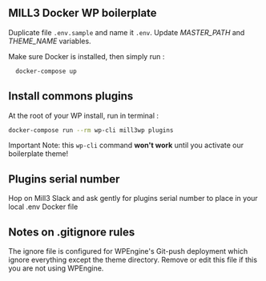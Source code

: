 ## MILL3 Docker WP boilerplate

Duplicate file `.env.sample` and name it `.env`.
Update *MASTER_PATH* and *THEME_NAME* variables.

Make sure Docker is installed, then simply run :

```bash
  docker-compose up
```
## Install commons plugins

At the root of your WP install, run in terminal :

```bash
docker-compose run --rm wp-cli mill3wp plugins
```

Important Note: this ```wp-cli``` command **won't work** until you activate our boilerplate theme!

## Plugins serial number

Hop on Mill3 Slack and ask gently for plugins serial number to place in your local .env Docker file
## Notes on .gitignore rules

The ignore file is configured for WPEngine's Git-push deployment which ignore everything except the theme directory. Remove or edit this file if this you are not using WPEngine.
